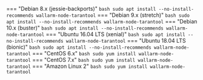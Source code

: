 === "Debian 8.x (jessie-backports)"
    ``` bash
    sudo apt install --no-install-recommends wallarm-node-tarantool
    ```
=== "Debian 9.x (stretch)"
    ``` bash
    sudo apt install --no-install-recommends wallarm-node-tarantool
    ```
=== "Debian 10.x (buster)"
    ``` bash
    sudo apt install --no-install-recommends wallarm-node-tarantool
    ```
=== "Ubuntu 16.04 LTS (xenial)"
    ``` bash
    sudo apt install --no-install-recommends wallarm-node-tarantool
    ```
=== "Ubuntu 18.04 LTS (bionic)"
    ``` bash
    sudo apt install --no-install-recommends wallarm-node-tarantool
    ```
=== "CentOS 6.x"
    ``` bash
    sudo yum install wallarm-node-tarantool
    ```
=== "CentOS 7.x"
    ``` bash
    sudo yum install wallarm-node-tarantool
    ```
=== "Amazon Linux 2"
    ``` bash
    sudo yum install wallarm-node-tarantool
    ```
